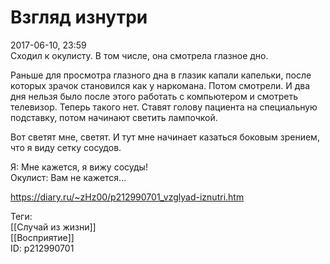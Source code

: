 Взгляд изнутри
===============

   
 2017-06-10, 23:59   
  Сходил к окулисту. В том числе, она смотрела глазное дно.   
   
 Раньше для просмотра глазного дна в глазик капали капельки, после которых зрачок становился как у наркомана. Потом смотрели. И два дня нельзя было после этого работать с компьютером и смотреть телевизор. Теперь такого нет. Ставят голову пациента на специальную подставку, потом начинают светить лампочкой.   
   
 Вот светят мне, светят. И тут мне начинает казаться боковым зрением, что я виду сетку сосудов.   
   
 Я: Мне кажется, я вижу сосуды!   
 Окулист: Вам не кажется...   
    
 <https://diary.ru/~zHz00/p212990701_vzglyad-iznutri.htm>   
   
 Теги:   
 [[Случай из жизни]]   
 [[Восприятие]]   
 ID: p212990701